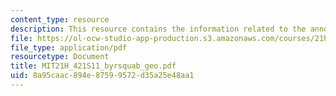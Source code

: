 ```yaml
---
content_type: resource
description: This resource contains the information related to the annotated bibliography.
file: https://ol-ocw-studio-app-production.s3.amazonaws.com/courses/21h-421-introduction-to-environmental-history-spring-2011/8a95caac894e87599572d35a25e48aa1_MIT21H_421S11_byrsquab_geo.pdf
file_type: application/pdf
resourcetype: Document
title: MIT21H_421S11_byrsquab_geo.pdf
uid: 8a95caac-894e-8759-9572-d35a25e48aa1
---
```

